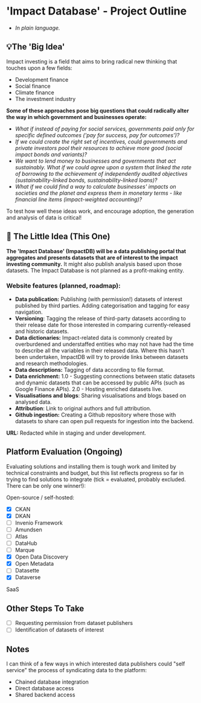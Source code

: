# 'Impact Database' - Project Outline

- *In plain language.*

## 💡The 'Big Idea'

Impact investing is a field that aims to bring radical new thinking that touches upon a few fields:

- Development finance 
- Social finance 
- Climate finance
- The investment industry 

**Some of these approaches pose big questions that could radically alter the way in which government and businesses operate:**

- *What if instead of paying for social services, governments paid only for specific defined outcomes ('pay for success, pay for outcomes')?*
- *If we could create the right set of incentives, could governments and private investors pool their resources to achieve more good (social impact bonds and variants)?*
- *We want to lend money to businesses and governments that act sustainably. What if we could agree upon a system that linked the rate of borrowing to the achievement of independently audited objectives (sustainability-linked bonds, sustainability-linked loans)?*
- *What if we could find a way to calculate businesses' impacts on societies and the planet and express them in monetary terms - like financial line items (impact-weighted accounting)?*

To test how well these ideas work, and encourage adoption, the generation and analysis of data is critical!

## 📝 The Little Idea (This One)

**The 'Impact Database' (ImpactDB) will be a data publishing portal that aggregates and presents datasets that are of interest to the impact investing community.** It might also publish analysis based upon those datasets. The Impact Database is not planned as a profit-making entity. 

### Website features (planned, roadmap):

- **Data publication:** Publishing (with permission!) datasets of interest published by third parties. Adding categorisation and tagging for easy navigation. 
- **Versioning**: Tagging the release of third-party datasets according to their release date for those interested in comparing currently-released and historic datasets. 
- **Data dictionaries:** Impact-related data is commonly created by overburdened and understaffed entities who may not have had the time to describe all the variables in their released data. Where this hasn't been undertaken, ImpactDB will try to provide links between datasets and research methodologies. 
- **Data descriptions:** Tagging of data according to file format.
- **Data enrichment:** 1.0 - Suggesting connections between static datasets and dynamic datasets that can be accessed by public APIs (such as Google Finance APIs). 2.0 - Hosting enriched datasets live.
- **Visualisations and blogs**: Sharing visualisations and blogs based on analysed data. 
- **Attribution**: Link to original authors and full attribution.
- **Github ingestion:** Creating a Github repository where those with datasets to share can open pull requests for ingestion into the backend. 

**URL:** Redacted while in staging and under development.

## Platform Evaluation (Ongoing)

Evaluating solutions and installing them is tough work and limited by technical constraints and budget, but this list reflects progress so far in trying to find solutions to integrate (tick = evaluated, probably excluded. There can be only one winner!):

Open-source / self-hosted:

- [x] CKAN
- [x] DKAN
- [ ] Invenio Framework 
- [ ] Amundsen
- [ ] Atlas
- [ ] DataHub
- [ ] Marque
- [x] Open Data Discovery
- [x] Open Metadata 
- [ ] Datasette
- [x] Dataverse

SaaS

## Other Steps To Take 

- [ ] Requesting permission from dataset publishers 
- [ ] Identification of datasets of interest 

## Notes 

I can think of a few ways in which interested data publishers could "self service" the process of syndicating data to the platform:

- Chained database integration
- Direct database access
- Shared backend access